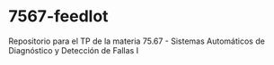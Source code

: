 # 7567-feedlot
Repositorio para el TP de la materia 75.67 - Sistemas Automáticos de Diagnóstico y Detección de Fallas I
